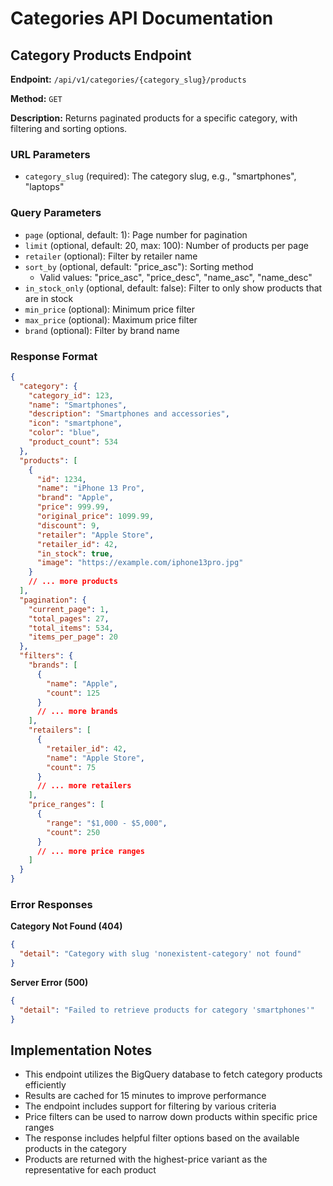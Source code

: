 # Categories API Documentation

## Category Products Endpoint

**Endpoint:** `/api/v1/categories/{category_slug}/products`

**Method:** `GET`

**Description:** Returns paginated products for a specific category, with filtering and sorting options.

### URL Parameters

- `category_slug` (required): The category slug, e.g., "smartphones", "laptops"

### Query Parameters

- `page` (optional, default: 1): Page number for pagination
- `limit` (optional, default: 20, max: 100): Number of products per page
- `retailer` (optional): Filter by retailer name
- `sort_by` (optional, default: "price_asc"): Sorting method
  - Valid values: "price_asc", "price_desc", "name_asc", "name_desc"
- `in_stock_only` (optional, default: false): Filter to only show products that are in stock
- `min_price` (optional): Minimum price filter
- `max_price` (optional): Maximum price filter
- `brand` (optional): Filter by brand name

### Response Format

```json
{
  "category": {
    "category_id": 123,
    "name": "Smartphones",
    "description": "Smartphones and accessories",
    "icon": "smartphone",
    "color": "blue",
    "product_count": 534
  },
  "products": [
    {
      "id": 1234,
      "name": "iPhone 13 Pro",
      "brand": "Apple",
      "price": 999.99,
      "original_price": 1099.99,
      "discount": 9,
      "retailer": "Apple Store",
      "retailer_id": 42,
      "in_stock": true,
      "image": "https://example.com/iphone13pro.jpg"
    }
    // ... more products
  ],
  "pagination": {
    "current_page": 1,
    "total_pages": 27,
    "total_items": 534,
    "items_per_page": 20
  },
  "filters": {
    "brands": [
      {
        "name": "Apple",
        "count": 125
      }
      // ... more brands
    ],
    "retailers": [
      {
        "retailer_id": 42,
        "name": "Apple Store",
        "count": 75
      }
      // ... more retailers
    ],
    "price_ranges": [
      {
        "range": "$1,000 - $5,000",
        "count": 250
      }
      // ... more price ranges
    ]
  }
}
```

### Error Responses

**Category Not Found (404)**

```json
{
  "detail": "Category with slug 'nonexistent-category' not found"
}
```

**Server Error (500)**

```json
{
  "detail": "Failed to retrieve products for category 'smartphones'"
}
```

## Implementation Notes

- This endpoint utilizes the BigQuery database to fetch category products efficiently
- Results are cached for 15 minutes to improve performance
- The endpoint includes support for filtering by various criteria
- Price filters can be used to narrow down products within specific price ranges
- The response includes helpful filter options based on the available products in the category
- Products are returned with the highest-price variant as the representative for each product
